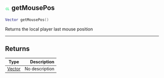 ## ![client](../../.gitbook/assets/client.png) getMousePos

```lua
Vector getMousePos()
```

Returns the local player last mouse position

------
## Returns

| Type   | Description |
| ------ | ----------: |
| [Vector](https://iaswiki.rawr.dev/readme/vector) | No description |

